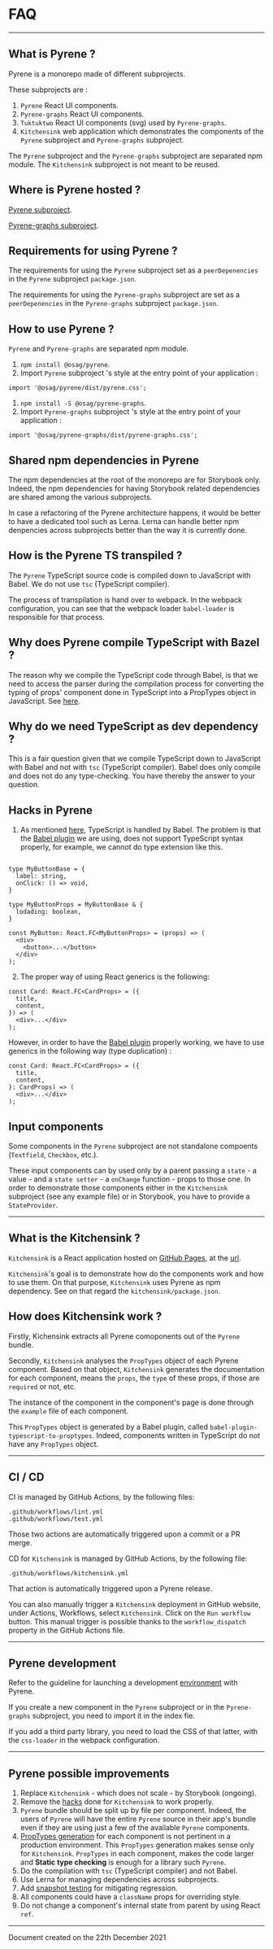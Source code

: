# FAQ

----
## What is Pyrene ?
Pyrene is a monorepo made of different subprojects.

These subprojects are :
1. `Pyrene` React UI components.
2. `Pyrene-graphs` React UI components.
3. `Tuktuktwo` React UI components (svg) used by `Pyrene-graphs`.
4. `Kitchensink` web application which demonstrates the components of the `Pyrene` subproject and `Pyrene-graphs` subproject.

The `Pyrene` subproject and the `Pyrene-graphs` subproject are separated npm module. The `Kitchensink` subproject is not meant to be reused.

## Where is Pyrene hosted ?
[Pyrene subproject](https://www.npmjs.com/package/@osag/pyrene).

[Pyrene-graphs subproject](https://www.npmjs.com/package/@osag/pyrene-graphs).

## Requirements for using Pyrene ?
The requirements for using the `Pyrene` subproject set as a `peerDepenencies` in the `Pyrene` subproject `package.json`.

The requirements for using the `Pyrene-graphs` subproject are set as a `peerDepenencies` in the `Pyrene-graphs` subproject `package.json`.


## How to use Pyrene ?

`Pyrene` and `Pyrene-graphs` are separated npm module.

1. `npm install @osag/pyrene`.
2. Import `Pyrene` subproject 's style at the entry point of your application :

```
import '@osag/pyrene/dist/pyrene.css';
```

1. `npm install -S @osag/pyrene-graphs`.
2. Import `Pyrene-graphs` subproject 's style at the entry point of your application :

```
import '@osag/pyrene-graphs/dist/pyrene-graphs.css';
```

## Shared npm dependencies in Pyrene
The npm dependencies at the root of the monorepo are for Storybook only. Indeed, the npm dependencies for having Storybook related dependencies are shared among the various subprojects.

In case a refactoring of the Pyrene architecture happens, it would be better to have a dedicated tool such as Lerna. Lerna can handle better npm denpencies across subprojects better than the way it is currently done.


## How is the Pyrene TS transpiled ?
The `Pyrene` TypeScript source code is compiled down to JavaScript with Babel. We do not use `tsc` (TypeScript compiler).

The process of transpilation is hand over to webpack. In the webpack configuration, you can see that the webpack loader `babel-loader` is responsible for that process.

## <a name="why-does-pyrene-compile-ts-with-bazel"></a>Why does Pyrene compile TypeScript with Bazel ?
The reason why we compile the TypeScript code through Babel, is that we need to access the parser during the compilation process for converting the typing of props' component done in TypeScript into a PropTypes object in JavaScript. See [here](#proptypes-generation).


## Why do we need TypeScript as dev dependency ?
This is a fair question given that we compile TypeScript down to JavaScript with Babel and not with `tsc` (TypeScript compiler). Babel does only compile and does not do any type-checking. You have thereby the answer to your question.

## <a name="hacks-in-pyrene"></a>Hacks in Pyrene

1. As mentioned [here](#why-does-pyrene-compile-ts-with-bazel), TypeScript is handled by Babel. The problem is that the [Babel plugin](#proptypes-generation) we are using, does not support TypeScript syntax properly, for example, we cannot do type extension like this.

```

type MyButtonBase = {
  label: string,
  onClick: () => void,
}

type MyButtonProps = MyButtonBase & {
  lodading: boolean,
}

const MyButton: React.FC<MyButtonProps> = (props) => (
  <div>
    <button>...</button>
  </div>
);
```

2. The proper way of using React generics is the following:

```
const Card: React.FC<CardProps> = ({
  title,
  content,
}) => (
  <div>...</div>
);
```

However, in order to have the [Babel plugin](#proptypes-generation) properly working, we have to use generics in the following way (type duplication) :

```
const Card: React.FC<CardProps> = ({
  title,
  content,
}: CardProps) => (
  <div>...</div>
);
```

## Input components
Some components in the `Pyrene` subproject are not standalone compoents (`Textfield`, `Checkbox`, etc.).

These input components can by used only by a parent passing a `state` - a value - and a `state setter` - a `onChange` function - props to those one. In order to demonstrate those components either in the `Kitchensink` subproject (see any example file) or in Storybook, you have to provide a `StateProvider`.

----
## What is the Kitchensink ?
`Kitchensink` is a React application hosted on [GitHub Pages](https://pages.github.com/), at the [url](https://open-ch.github.io/pyrene/).

`Kitchensink`'s goal is to demonstrate how do the components work and how to use them. On that purpose, `Kitchensink` uses Pyrene as npm dependency. See on that regard the `kitchensink/package.json`.


## How does Kitchensink work ?

Firstly, Kichensink extracts all Pyrene comoponents out of the `Pyrene` bundle.

Secondly, `Kitchensink` analyses the `PropTypes` object of each Pyrene component. Based on that object, `Kitchensink` generates the documentation for each component, means the `props`, the `type` of these props, if those are `required` or not, etc.

The instance of the component in the component's page is done through the `example` file of each component.

<a name="proptypes-generation"></a> This `PropTypes` object is generated by a Babel plugin, called `babel-plugin-typescript-to-proptypes`. Indeed, components written in TypeScript do not have any `PropTypes` object.

----

## CI / CD
CI is managed by GitHub Actions, by the following files:

```
.github/workflows/lint.yml
.github/workflows/test.yml
```
Those two actions are automatically triggered upon a commit or a PR merge.

CD for `Kitchensink` is managed by GitHub Actions, by the following file:
```
.github/workflows/kitchensink.yml
```
That action is automatically triggered upon a Pyrene release.

You can also manually trigger a `Kitchensink` deployment in GitHub website, under Actions, Workflows, select `Kitchensink`. Click on the `Run workflow` button. This manual trigger is possible thanks to the `workflow_dispatch` property in the GitHub Actions file.

____

## Pyrene development
Refer to the guideline for launching a development [environment](https://github.com/open-ch/pyrene/blob/main/kitchensink/DEVELOPMENT.md) with Pyrene. 

If you create a new component in the `Pyrene` subproject or in the `Pyrene-graphs` subproject, you need to import it in the index fie.

If you add a third party library, you need to load the CSS of that latter, with the `css-loader` in the webpack configuration.

----

## Pyrene possible improvements

1) Replace `Kitchensink` - which does not scale - by Storybook (ongoing).
2) Remove the [hacks](#hacks-in-pyrene) done for `Kitchensink` to work properly.
2) `Pyrene` bundle should be split up by file per component. Indeed, the users of `Pyrene` will have the entire `Pyrene` source in their app's bundle even if they are using just a few of the available `Pyrene` components.
3) [PropTypes generation](#proptypes-generation) for each component is not pertinent in a production environment. This `PropTypes` generation makes sense only for `Kitchensink`. `PropTypes` in each component, makes the code larger and **Static type checking** is enough for a library such `Pyrene`.
5) Do the compilation with `tsc` (TypeScript compiler) and not Babel.
6) Use Lerna for managing dependencies across subprojects.
7) Add [snapshot testing](https://jestjs.io/docs/snapshot-testing) for mitigating regression.
8) All components could have a `className` props for overriding style.
9) Do not change a component's internal state from parent by using React `ref`.

----

Document created on the 22th December 2021 
